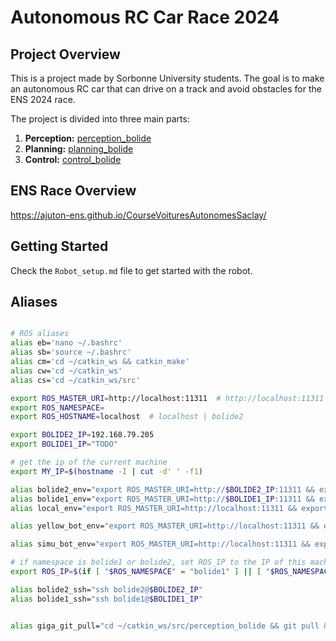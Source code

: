 # Autonomous RC Car Race 2024


## Project Overview
This is a project made by Sorbonne University students. The goal is to make an autonomous RC car that can drive on a track and avoid obstacles for the ENS 2024 race.

The project is divided into three main parts:
1. **Perception:** [perception_bolide](https://github.com/Pfecourse/perception_bolide)
2. **Planning:** [planning_bolide](https://github.com/Pfecourse/planning_bolide)
3. **Control:** [control_bolide](https://github.com/Pfecourse/control_bolide)


## ENS Race Overview
https://ajuton-ens.github.io/CourseVoituresAutonomesSaclay/

## Getting Started

Check the `Robot_setup.md` file to get started with the robot.

## Aliases

```bash

# ROS aliases
alias eb='nano ~/.bashrc'
alias sb='source ~/.bashrc'
alias cm='cd ~/catkin_ws && catkin_make'
alias cw='cd ~/catkin_ws'
alias cs='cd ~/catkin_ws/src'

export ROS_MASTER_URI=http://localhost:11311  # http://localhost:11311 | http://192.168.79.205:11311
export ROS_NAMESPACE=
export ROS_HOSTNAME=localhost  # localhost | bolide2

export BOLIDE2_IP=192.168.79.205
export BOLIDE1_IP="TODO"

# get the ip of the current machine
export MY_IP=$(hostname -I | cut -d' ' -f1)

alias bolide2_env="export ROS_MASTER_URI=http://$BOLIDE2_IP:11311 && export ROS_NAMESPACE=bolide2"
alias bolide1_env="export ROS_MASTER_URI=http://$BOLIDE1_IP:11311 && export ROS_NAMESPACE=bolide1"
alias local_env="export ROS_MASTER_URI=http://localhost:11311 && export ROS_NAMESPACE="

alias yellow_bot_env="export ROS_MASTER_URI=http://localhost:11311 && export ROS_NAMESPACE=yellow_bot"

alias simu_bot_env="export ROS_MASTER_URI=http://localhost:11311 && export ROS_NAMESPACE=simu_bot"

# if namespace is bolide1 or bolide2, set ROS_IP to the IP of this machine else set to localhost
export ROS_IP=$(if [ "$ROS_NAMESPACE" = "bolide1" ] || [ "$ROS_NAMESPACE" = "bolide2" ]; then echo $MY_IP; else echo localhost; fi)

alias bolide2_ssh="ssh bolide2@$BOLIDE2_IP"
alias bolide1_ssh="ssh bolide1@$BOLIDE1_IP"


alias giga_git_pull="cd ~/catkin_ws/src/perception_bolide && git pull && cd ~/catkin_ws/src/planning_bolide && git pull && cd ~/catkin_ws/src/control_bolide && git pull && cd ~/Course_2024 && git pull && cd"
```
